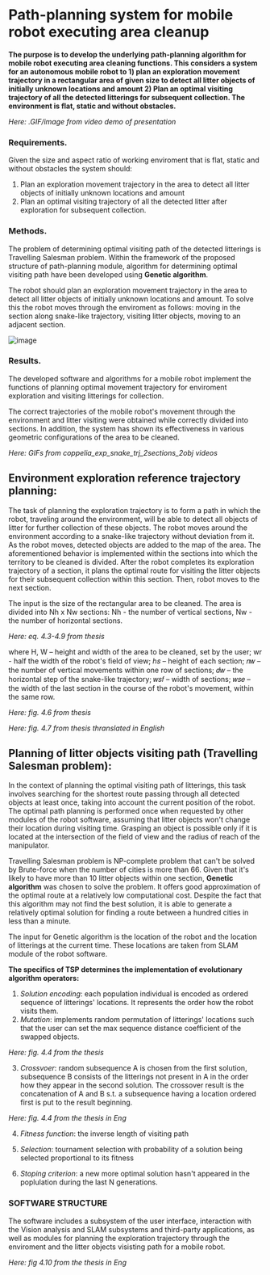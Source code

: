 
# Path-planning system for mobile robot executing area cleanup

**The purpose is to develop the underlying path-planning algorithm for mobile robot executing area cleaning functions. This considers a system for an autonomous mobile robot to  1) plan an exploration movement trajectory in a rectangular area of given size to detect all litter objects of initially unknown locations and amount 2) Plan an optimal visiting trajectory of all the detected litterings for subsequent collection. The environment is flat, static and without obstacles.** 


*Here: .GIF/image from video demo of presentation*

### Requirements.
Given the size and aspect ratio of working enviroment that is flat, static and without obstacles the system should:
1) Plan an exploration movement trajectory in the area to detect all litter objects of initially unknown locations and amount 
2) Plan an optimal visiting trajectory of all the detected litter after exploration for subsequent collection.

### Methods. 
The problem of determining optimal visiting path of the detected litterings is Travelling Salesman problem. Within the framework of the proposed structure of path-planning module, algorithm for determining optimal visiting path have been developed using **Genetic algorithm**. 

The robot should plan an exploration movement trajectory in the area to detect all litter objects of initially unknown locations and amount. To solve this the robot moves through the enviroment as follows: moving in the section along snake-like trajectory, visiting litter objects, moving to an adjacent section.

![image](https://github.com/BigDataSeeker/Robot-Kuka-GarbageCollection/assets/92204945/8fc2a6ab-37d1-47fa-8a55-73e8c2ac15ca)

### Results. 
The developed software and algorithms for a mobile robot implement the functions of planning optimal movement trajectory for enviroment exploration and visiting litterings for collection.

The correct trajectories of the mobile robot's movement through the environment and litter visiting were obtained while correctly divided into sections. In addition, the system has shown its effectiveness in various geometric configurations of the area to be cleaned.


*Here: GIFs from coppelia_exp_snake_trj_2sections_2obj videos*

## Environment exploration reference trajectory planning:

The task of planning the exploration trajectory is to form a path in which the robot, traveling around the environment, will be able to detect all objects of litter for further collection of these objects. The robot moves around the environment according to a snake-like trajectory without deviation from it. As the robot moves, detected objects are added to the map of the area. The aforementioned behavior is implemented within the sections into which the territory to be cleaned is divided. After the robot completes its exploration trajectory of a section, it plans the optimal route for visiting the litter objects for their subsequent collection within this section. Then, robot moves to the next section. 

The input is the size of the rectangular area to be cleaned. The area is divided into Nh х Nw sections: Nh - the number of vertical sections, Nw - the number of horizontal sections.

*Here: eq. 4.3-4.9 from thesis*

where H, W – height and width of the area to be cleaned, set by the user; wr - half the width of the robot's field of view; ℎ𝑠 – height of each section; 𝑛𝑤 – the number of vertical movements within one row of sections; 𝑑𝑤 – the horizontal step of the snake-like trajectory; 𝑤𝑠𝑓 – width of sections; 𝑤𝑠𝑒 – the width of the last section in the course of the robot's movement, within the same row.

*Here: fig. 4.6 from thesis*

*Here: fig. 4.7 from thesis thranslated in English*

##  Planning of litter objects visiting path (Travelling Salesman problem):

In the context of planning the optimal visiting path of litterings, this task involves searching for the shortest route passing through all detected objects at least once, taking into account the current position of the robot. The optimal path planning is performed once when requested by other modules of the robot software, assuming that litter objects won't change their location during visiting time. Grasping an object is possible only if it is located at the intersection of the field of view and the radius of reach of the manipulator.

Travelling Salesman problem is NP-complete problem that can't be solved by Brute-force when the number of cities is more than 66. Given that it's likely to have more than 10 litter objects within one section, **Genetic algorithm** was chosen to solve the problem. It offers good approximation of the optimal route at a relatively low computational cost. Despite the fact that this algorithm may not find the best solution, it is able to generate a relatively optimal solution for finding a route between a hundred cities in less than a minute.

The input for Genetic algorithm is the location of the robot and the location of litterings at the current time. These locations are taken from SLAM module of the robot software.

**The specifics of TSP determines the implementation of evolutionary algorithm operators:**

1. *Solution encoding*: each population individual is encoded as ordered sequence of litterings' locations. It represents the order how the robot visits them. 
2. *Mutation*: implements random permutation of litterings' locations such that the user can set the max sequence distance coefficient of the swapped objects. 

*Here: fig. 4.4 from the thesis*

3. *Crossvoer*: random subsequence A is chosen from the first solution, subsequence B consists of the litterings not present in A in the order how they appear in the second solution. The crossover result is the concatenation of A and B s.t. a subsequence having a location ordered first is put to the result beginning.

*Here: fig. 4.4 from the thesis in Eng*

4. *Fitness function*: the inverse length of visiting path

5. *Selection*: tournament selection with probability of a solution being selected proportional to its fitness

6. *Stoping criterion*: a new more optimal solution hasn't appeared in the poplulation during the last N generations.


### SOFTWARE STRUCTURE

The software includes a subsystem of the user interface, interaction with the Vision analysis and SLAM subsystems  and third-party applications, as well as modules for planning the exploration trajectory through the enviroment and the litter objects visisting path for a mobile robot.

*Here: fig 4.10 from the thesis in Eng*


